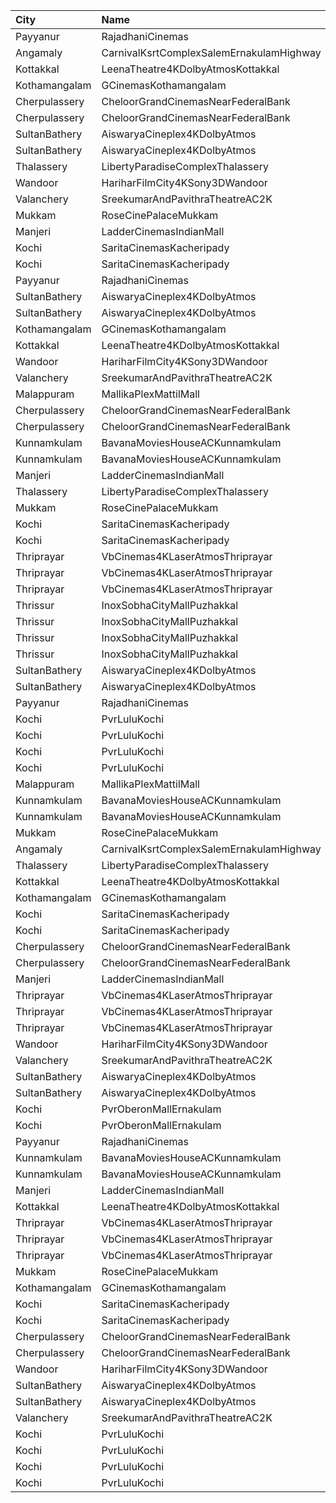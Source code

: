 | City          | Name                                     |  Time | Type           | Price | Capacity | Booked |
| :------------ | :--------------------------------------- | ----: | :------------- | ----: | -------: | -----: |
| Payyanur      | RajadhaniCinemas                         | 10:30 | PlatinumCircle |  110₹ |       88 |     44 |
| Angamaly      | CarnivalKsrtComplexSalemErnakulamHighway | 11:00 | GoldOffline    |  110₹ |      203 |    111 |
| Kottakkal     | LeenaTheatre4KDolbyAtmosKottakkal        | 11:00 | Executive      |  110₹ |      186 |     92 |
| Kothamangalam | GCinemasKothamangalam                    | 11:00 | Gold           |  130₹ |      162 |     81 |
| Cherpulassery | CheloorGrandCinemasNearFederalBank       | 11:00 | Diamond        |  140₹ |       20 |     10 |
| Cherpulassery | CheloorGrandCinemasNearFederalBank       | 11:00 | GoldCircle     |  125₹ |      162 |     81 |
| SultanBathery | AiswaryaCineplex4KDolbyAtmos             | 11:15 | SofaSeat       |  170₹ |       16 |      7 |
| SultanBathery | AiswaryaCineplex4KDolbyAtmos             | 11:15 | GoldClass      |  110₹ |      147 |     72 |
| Thalassery    | LibertyParadiseComplexThalassery         | 11:30 | Suite          |  125₹ |      324 |    257 |
| Wandoor       | HariharFilmCity4KSony3DWandoor           | 11:30 | Executive      |  130₹ |      140 |      0 |
| Valanchery    | SreekumarAndPavithraTheatreAC2K          | 11:30 | FirstClass     |  110₹ |      334 |    177 |
| Mukkam        | RoseCinePalaceMukkam                     | 11:45 | Executive      |  112₹ |      350 |    187 |
| Manjeri       | LadderCinemasIndianMall                  | 12:00 | Executive      |  150₹ |      114 |     54 |
| Kochi         | SaritaCinemasKacheripady                 | 12:00 | Deluxe         |  150₹ |      555 |    531 |
| Kochi         | SaritaCinemasKacheripady                 | 12:00 | RoseCircle     |  150₹ |      115 |    115 |
| Payyanur      | RajadhaniCinemas                         | 13:30 | PlatinumCircle |  110₹ |       88 |     44 |
| SultanBathery | AiswaryaCineplex4KDolbyAtmos             | 13:45 | SofaSeat       |  170₹ |       16 |      7 |
| SultanBathery | AiswaryaCineplex4KDolbyAtmos             | 13:45 | GoldClass      |  110₹ |      147 |     72 |
| Kothamangalam | GCinemasKothamangalam                    | 14:00 | Gold           |  130₹ |      162 |     81 |
| Kottakkal     | LeenaTheatre4KDolbyAtmosKottakkal        | 14:30 | Executive      |  110₹ |      186 |     92 |
| Wandoor       | HariharFilmCity4KSony3DWandoor           | 14:30 | Executive      |  130₹ |      140 |      0 |
| Valanchery    | SreekumarAndPavithraTheatreAC2K          | 14:30 | FirstClass     |  110₹ |      334 |    177 |
| Malappuram    | MallikaPlexMattilMall                    | 14:30 | Executive      |  140₹ |       50 |     17 |
| Cherpulassery | CheloorGrandCinemasNearFederalBank       | 14:30 | Diamond        |  140₹ |       20 |     10 |
| Cherpulassery | CheloorGrandCinemasNearFederalBank       | 14:30 | GoldCircle     |  125₹ |      162 |     81 |
| Kunnamkulam   | BavanaMoviesHouseACKunnamkulam           | 14:30 | LuxuryClass    |  220₹ |       13 |      6 |
| Kunnamkulam   | BavanaMoviesHouseACKunnamkulam           | 14:30 | PlatinumCircle |  130₹ |      159 |     72 |
| Manjeri       | LadderCinemasIndianMall                  | 14:45 | Executive      |  150₹ |      114 |     54 |
| Thalassery    | LibertyParadiseComplexThalassery         | 14:45 | Suite          |  125₹ |      324 |    257 |
| Mukkam        | RoseCinePalaceMukkam                     | 14:45 | Executive      |  112₹ |      350 |    185 |
| Kochi         | SaritaCinemasKacheripady                 | 15:00 | Deluxe         |  150₹ |      555 |    531 |
| Kochi         | SaritaCinemasKacheripady                 | 15:00 | RoseCircle     |  150₹ |      115 |    115 |
| Thriprayar    | VbCinemas4KLaserAtmosThriprayar          | 15:40 | Recliner       |  300₹ |        8 |      4 |
| Thriprayar    | VbCinemas4KLaserAtmosThriprayar          | 15:40 | Royal          |  170₹ |      132 |     66 |
| Thriprayar    | VbCinemas4KLaserAtmosThriprayar          | 15:40 | Club           |  110₹ |       39 |     19 |
| Thrissur      | InoxSobhaCityMallPuzhakkal               | 16:15 | Club           |  170₹ |       30 |      0 |
| Thrissur      | InoxSobhaCityMallPuzhakkal               | 16:15 | Executive      |  130₹ |       11 |      0 |
| Thrissur      | InoxSobhaCityMallPuzhakkal               | 16:15 | RoyalRecliner  |  290₹ |        3 |      0 |
| Thrissur      | InoxSobhaCityMallPuzhakkal               | 16:15 | Royal          |  170₹ |        2 |      0 |
| SultanBathery | AiswaryaCineplex4KDolbyAtmos             | 16:30 | SofaSeat       |  170₹ |       16 |      7 |
| SultanBathery | AiswaryaCineplex4KDolbyAtmos             | 16:30 | GoldClass      |  110₹ |      147 |     72 |
| Payyanur      | RajadhaniCinemas                         | 16:30 | PlatinumCircle |  110₹ |       88 |     44 |
| Kochi         | PvrLuluKochi                             | 16:40 | Classic        |  110₹ |       39 |     19 |
| Kochi         | PvrLuluKochi                             | 16:40 | ClassicPlus    |  140₹ |       91 |     51 |
| Kochi         | PvrLuluKochi                             | 16:40 | Prime          |  160₹ |       68 |     43 |
| Kochi         | PvrLuluKochi                             | 16:40 | Recliner       |  290₹ |       10 |      8 |
| Malappuram    | MallikaPlexMattilMall                    | 17:00 | Executive      |  140₹ |       50 |     17 |
| Kunnamkulam   | BavanaMoviesHouseACKunnamkulam           | 17:30 | LuxuryClass    |  220₹ |       13 |      6 |
| Kunnamkulam   | BavanaMoviesHouseACKunnamkulam           | 17:30 | PlatinumCircle |  130₹ |      159 |     72 |
| Mukkam        | RoseCinePalaceMukkam                     | 17:45 | Executive      |  112₹ |      350 |    185 |
| Angamaly      | CarnivalKsrtComplexSalemErnakulamHighway | 18:00 | GoldOffline    |  130₹ |      203 |    112 |
| Thalassery    | LibertyParadiseComplexThalassery         | 18:00 | Suite          |  125₹ |      324 |    257 |
| Kottakkal     | LeenaTheatre4KDolbyAtmosKottakkal        | 18:00 | Executive      |  110₹ |      186 |     92 |
| Kothamangalam | GCinemasKothamangalam                    | 18:00 | Gold           |  130₹ |      162 |     81 |
| Kochi         | SaritaCinemasKacheripady                 | 18:00 | Deluxe         |  150₹ |      555 |    531 |
| Kochi         | SaritaCinemasKacheripady                 | 18:00 | RoseCircle     |  150₹ |      115 |    115 |
| Cherpulassery | CheloorGrandCinemasNearFederalBank       | 18:00 | Diamond        |  140₹ |       20 |     10 |
| Cherpulassery | CheloorGrandCinemasNearFederalBank       | 18:00 | GoldCircle     |  125₹ |      162 |     81 |
| Manjeri       | LadderCinemasIndianMall                  | 18:15 | Executive      |  150₹ |      114 |     54 |
| Thriprayar    | VbCinemas4KLaserAtmosThriprayar          | 18:15 | Recliner       |  300₹ |        8 |      4 |
| Thriprayar    | VbCinemas4KLaserAtmosThriprayar          | 18:15 | Royal          |  170₹ |      132 |     66 |
| Thriprayar    | VbCinemas4KLaserAtmosThriprayar          | 18:15 | Club           |  110₹ |       39 |     19 |
| Wandoor       | HariharFilmCity4KSony3DWandoor           | 18:30 | Executive      |  130₹ |      140 |      0 |
| Valanchery    | SreekumarAndPavithraTheatreAC2K          | 18:30 | FirstClass     |  110₹ |      334 |    177 |
| SultanBathery | AiswaryaCineplex4KDolbyAtmos             | 19:00 | SofaSeat       |  170₹ |       16 |      7 |
| SultanBathery | AiswaryaCineplex4KDolbyAtmos             | 19:00 | GoldClass      |  110₹ |      147 |     72 |
| Kochi         | PvrOberonMallErnakulam                   | 19:15 | Classic        |  129₹ |       36 |     18 |
| Kochi         | PvrOberonMallErnakulam                   | 19:15 | ClassicPlus    |  160₹ |       81 |     54 |
| Payyanur      | RajadhaniCinemas                         | 19:30 | PlatinumCircle |  110₹ |       88 |     48 |
| Kunnamkulam   | BavanaMoviesHouseACKunnamkulam           | 20:15 | LuxuryClass    |  220₹ |       13 |      6 |
| Kunnamkulam   | BavanaMoviesHouseACKunnamkulam           | 20:15 | PlatinumCircle |  130₹ |      159 |     72 |
| Manjeri       | LadderCinemasIndianMall                  | 21:00 | Executive      |  150₹ |      114 |     54 |
| Kottakkal     | LeenaTheatre4KDolbyAtmosKottakkal        | 21:00 | Executive      |  110₹ |      186 |     92 |
| Thriprayar    | VbCinemas4KLaserAtmosThriprayar          | 21:00 | Recliner       |  300₹ |        8 |      4 |
| Thriprayar    | VbCinemas4KLaserAtmosThriprayar          | 21:00 | Royal          |  170₹ |      132 |     66 |
| Thriprayar    | VbCinemas4KLaserAtmosThriprayar          | 21:00 | Club           |  110₹ |       39 |     19 |
| Mukkam        | RoseCinePalaceMukkam                     | 21:00 | Executive      |  112₹ |      350 |    185 |
| Kothamangalam | GCinemasKothamangalam                    | 21:00 | Gold           |  130₹ |      162 |     81 |
| Kochi         | SaritaCinemasKacheripady                 | 21:00 | Deluxe         |  150₹ |      555 |    531 |
| Kochi         | SaritaCinemasKacheripady                 | 21:00 | RoseCircle     |  150₹ |      115 |    115 |
| Cherpulassery | CheloorGrandCinemasNearFederalBank       | 21:00 | Diamond        |  140₹ |       20 |     10 |
| Cherpulassery | CheloorGrandCinemasNearFederalBank       | 21:00 | GoldCircle     |  125₹ |      162 |     81 |
| Wandoor       | HariharFilmCity4KSony3DWandoor           | 21:30 | Executive      |  130₹ |      140 |      0 |
| SultanBathery | AiswaryaCineplex4KDolbyAtmos             | 21:30 | SofaSeat       |  170₹ |       16 |      8 |
| SultanBathery | AiswaryaCineplex4KDolbyAtmos             | 21:30 | GoldClass      |  110₹ |      147 |     80 |
| Valanchery    | SreekumarAndPavithraTheatreAC2K          | 21:30 | FirstClass     |  110₹ |      334 |    177 |
| Kochi         | PvrLuluKochi                             | 22:15 | Classic        |  110₹ |       39 |     21 |
| Kochi         | PvrLuluKochi                             | 22:15 | ClassicPlus    |  140₹ |       91 |     62 |
| Kochi         | PvrLuluKochi                             | 22:15 | Prime          |  160₹ |       68 |     41 |
| Kochi         | PvrLuluKochi                             | 22:15 | Recliner       |  290₹ |       10 |     10 |